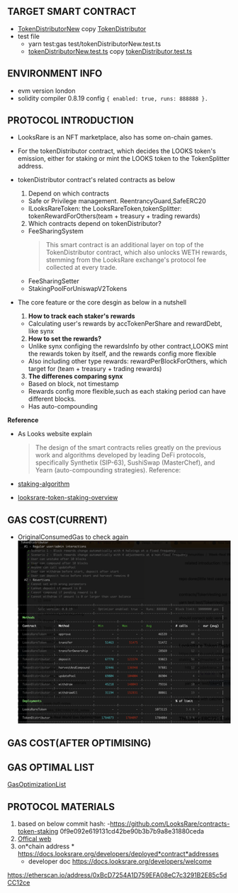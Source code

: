 ## TARGET SMART CONTRACT

- [TokenDistributorNew](contracts/TokenDistributorNew.sol) copy [TokenDistributor](contracts/TokenDistributor.sol)
- test file
  - yarn test:gas test/tokenDistributorNew.test.ts
  - [tokenDistributorNew.test.ts](test/tokenDistributorNew.test.ts) copy [tokenDistributor.test.ts](test/tokenDistributor.test.ts)

## ENVIRONMENT INFO

- evm version london
- solidity compiler 0.8.19 config `{ enabled: true, runs: 888888 }.`

## PROTOCOL INTRODUCTION

- LooksRare is an NFT marketplace, also has some on-chain games.

- For the tokenDistributor contract, which decides the LOOKS token's emission, either for staking or mint the LOOKS token to the TokenSplitter address.

- tokenDistributor contract's related contracts as below
  1. Depend on which contracts
  - Safe or Privilege management. ReentrancyGuard,SafeERC20
  - ILooksRareToken: the LooksRareToken,tokenSplitter: tokenRewardForOthers(team + treasury + trading rewards)
  2. Which contracts depend on tokenDistributor?
  - FeeSharingSystem
    > This smart contract is an additional layer on top of the TokenDistributor contract, which also unlocks WETH rewards, stemming from the LooksRare exchange's protocol fee collected at every trade.
  - FeeSharingSetter
  - StakingPoolForUniswapV2Tokens
- The core feature or the core desgin as below in a nutshell

  1. **How to track each staker's rewards**

  - Calculating user's rewards by accTokenPerShare and rewardDebt, like synx

  2. **How to set the rewards?**

  - Unlike synx configing the rewardsInfo by other contract,LOOKS mint the rewards token by itself, and the rewards config more flexible
  - Also including other type rewards: rewardPerBlockForOthers, which target for (team + treasury + trading rewards)

  3. **The differenes comparing synx**

  - Based on block, not timestamp
  - Rewards config more flexible,such as each staking period can have different blocks.
  - Has auto-compounding

**Reference**

- As Looks website explain
  > The design of the smart contracts relies greatly on the previous work and algorithms developed by leading DeFi protocols, specifically Synthetix (SIP-63), SushiSwap (MasterChef), and Yearn (auto-compounding strategies).
  > Reference:

* [staking-algorithm](https://www.rareskills.io/post/staking-algorithm)

* [looksrare-token-staking-overview](https://docs.looksrare.org/developers/looksrare-token-staking-overview)

## GAS COST(CURRENT)

- OriginalConsumedGas to check again
  <img src="OriginalConsumedGas.png" alt="external_result" width="1000"/>

## GAS COST(AFTER OPTIMISING)

## GAS OPTIMAL LIST

[GasOptimizationList](GasOptimalList.md)

## PROTOCOL MATERIALS

1. based on below commit hash: -https://github.com/LooksRare/contracts-token-staking 0f9e092e619131cd42be90b3b7b9a8e31880ceda
2. [Offical web](https://looksrare.org/)
3. on*chain address * https://docs.looksrare.org/developers/deployed*contract*addresses
   - developer doc https://docs.looksrare.org/developers/welcome

https://etherscan.io/address/0xBcD7254A1D759EFA08eC7c3291B2E85c5dCC12ce
